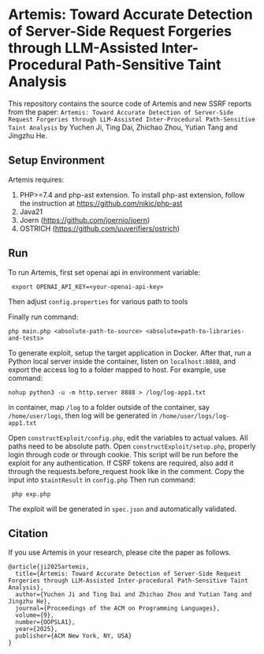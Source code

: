 # Artemis: Toward Accurate Detection of Server-Side Request Forgeries through LLM-Assisted Inter-Procedural Path-Sensitive Taint Analysis

This repository contains the source code of Artemis and new SSRF reports from the paper: `Artemis: Toward Accurate Detection of Server-Side Request Forgeries through LLM-Assisted Inter-Procedural Path-Sensitive Taint Analysis` by  Yuchen Ji, Ting Dai, Zhichao Zhou, Yutian Tang and Jingzhu He. 

## Setup Environment

Artemis requires:

1. PHP>=7.4 and php-ast extension. To install php-ast extension, follow the instruction at https://github.com/nikic/php-ast
2. Java21
3. Joern (https://github.com/joernio/joern)
4. OSTRICH (https://github.com/uuverifiers/ostrich)

## Run

To run Artemis, first set openai api in environment variable:

` export OPENAI_API_KEY=<your-openai-api-key>`

Then adjust `config.properties` for various path to tools

Finally run command:

 `php main.php <absolute-path-to-source> <absolute=path-to-libraries-and-tests>`

To generate exploit, setup the target application in Docker.
After that, run a Python local server inside the container, listen on `localhost:8888`, and export the access log to a folder mapped to host.
For example, use command:

 `nohup python3 -u -m http.server 8888 > /log/log-app1.txt` 

in container, map `/log` to a folder outside of the container, say `/home/user/logs`, then log will be generated in `/home/user/logs/log-app1.txt` 

Open `constructExploit/config.php`, edit the variables to actual values. All paths need to be absolute path.
Open `constructExploit/setup.php`, properly login through code or through cookie. This script will be run before the exploit for any authentication.
If CSRF tokens are required, also add it through the requests.before_request hook like in the comment.
Copy the input into `$taintResult` in `config.php`
Then run command:

` php exp.php`

The exploit will be generated in `spec.json` and automatically validated.

## Citation
If you use Artemis in your research, please cite the paper as follows.
```
@article{ji2025artemis,
  title={Artemis: Toward Accurate Detection of Server-Side Request Forgeries through LLM-Assisted Inter-procedural Path-Sensitive Taint Analysis},
  author={Yuchen Ji and Ting Dai and Zhichao Zhou and Yutian Tang and Jingzhu He},
  journal={Proceedings of the ACM on Programming Languages},
  volume={9},
  number={OOPSLA1},
  year={2025},
  publisher={ACM New York, NY, USA}
}
```
